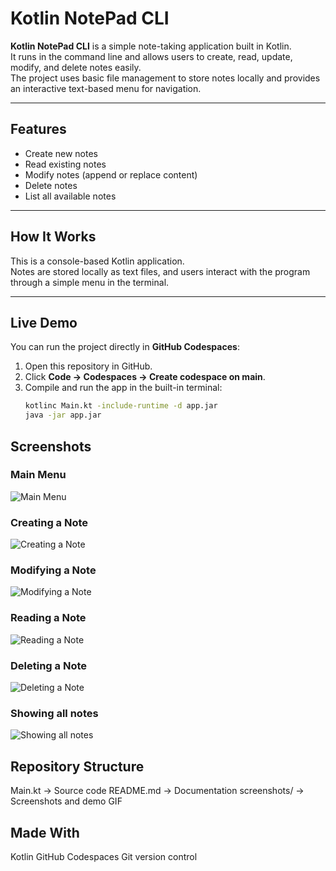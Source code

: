# Kotlin NotePad CLI

**Kotlin NotePad CLI** is a simple note-taking application built in Kotlin.  
It runs in the command line and allows users to create, read, update, modify, and delete notes easily.  
The project uses basic file management to store notes locally and provides an interactive text-based menu for navigation.

---

## Features
- Create new notes
- Read existing notes
- Modify notes (append or replace content)
- Delete notes
- List all available notes

---

##  How It Works
This is a console-based Kotlin application.  
Notes are stored locally as text files, and users interact with the program through a simple menu in the terminal.

---

## Live Demo
You can run the project directly in **GitHub Codespaces**:
1. Open this repository in GitHub.
2. Click **Code → Codespaces → Create codespace on main**.
3. Compile and run the app in the built-in terminal:
   ```bash
   kotlinc Main.kt -include-runtime -d app.jar
   java -jar app.jar

## Screenshots

### Main Menu
![Main Menu](src/screenshots/Menu.png)

### Creating a Note
![Creating a Note](src/screenshots/Create_a_note.png)

### Modifying a Note
![Modifying a Note](src/screenshots/Modify_a_note.png)

### Reading a Note
![Reading a Note](src/screenshots/Read_a_note.png)

### Deleting a Note
![Deleting a Note](src/screenshots/Delete_a_note.png)

### Showing all notes
![Showing all notes](src/screenshots/Show_all_notes.png)

## Repository Structure
Main.kt → Source code
README.md → Documentation
screenshots/ → Screenshots and demo GIF

## Made With
Kotlin
GitHub Codespaces
Git version control
